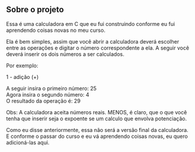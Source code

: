 <h2>Sobre o projeto</h2>
Essa é uma calculadora em C que eu fui construindo conforme eu fui aprendendo coisas novas no meu curso.

Ela é bem simples, assim que você abrir a calculadora deverá escolher entre as operações 
e digitar o número correspondente a ela. A seguir você deverá inserir os dois números a ser calculados.

Por exemplo: 

1 - adição (+)<br>

A seguir insira o primeiro número: 25<br>
Agora insira o segundo número: 4<br>
O resultado da operação é: 29<br>

Obs: A calculadora aceita números reais. MENOS, é claro, que o que você tenha que inserir seja o expoente 
se um calculo que envolva potenciação.


Como eu disse anteriormente, essa não será a versão final da calculadora.
E conforme o passar do curso e eu vá aprendendo coisas novas, eu quero adicioná-las aqui.
